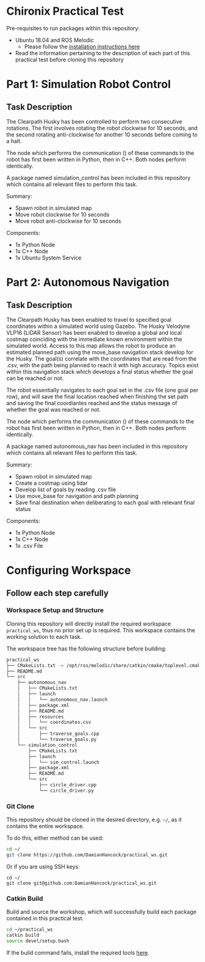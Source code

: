 # Chironix Practical Test

Pre-requisites to run packages within this repository:
* Ubuntu 18.04 and ROS Melodic
  * Please follow the [installation instructions here](http://wiki.ros.org/melodic/Installation/Ubuntu)
* Read the information pertaining to the description of each part of this practical test before cloning this repository

# Part 1: Simulation Robot Control

## Task Description
The Clearpath Husky has been controlled to perform two consecutive rotations. The first involves rotating the robot clockwise for 10 seconds, and the second rotating anti-clockwise for another 10 seconds before coming to a halt.

The node which performs the communication () of these commands to the robot has first been written in Python, then in C++. Both nodes perform identically.

A package named simulation_control has been included in this repository which contains all relevant files to perform this task.

Summary:
+ Spawn robot in simulated map
+ Move robot clockwise for 10 seconds
+ Move robot anti-clockwise for 10 seconds

Components:
+ 1x Python Node
+ 1x C++ Node
+ 1x Ubuntu System Service

# Part 2: Autonomous Navigation

## Task Description
The Clearpath Husky has been enabled to travel to specified goal coordinates within a simulated world using Gazebo. The Husky Velodyne VLP16 (LiDAR Sensor) has been enabled to develop a global and local costmap coinciding with the immediate known environment within the simulated world. Access to this map allows the robot to produce an estimated planned path using the move_base navigation stack develop for the Husky. The goal(s) correlate with the coordinates that are read from the .csv, with the path being planned to reach it with high accuracy. Topics exist within this navigation stack which develops a final status whether the goal can be reached or not.

The robot essentially navigates to each goal set in the .csv file (one goal per row), and will save the final location reached when finishing the set path and saving the final coordiantes reached and the status message of whether the goal was reached or not.

The node which performs the communication () of these commands to the robot has first been written in Python, then in C++. Both nodes perform identically.

A package named autonomous_nav has been included in this repository which contains all relevant files to perform this task.

Summary:
+ Spawn robot in simulated map
+ Create a costmap using lidar
+ Develop list of goals by reading .csv file
+ Use move_base for navigation and path planning
+ Save final destination when deliberating to each goal with relevant final status

Components:
+ 1x Python Node
+ 1x C++ Node
+ 1x .csv File

# Configuring Workspace

## Follow each step carefully

### Workspace Setup and Structure

Cloning this repository will directly install the required workspace `practical_ws`, thus no prior set up is required. This workspace contains the working solution to each task.

The workspace tree has the following structure before building:

```sh
practical_ws
├── CMakeLists.txt -> /opt/ros/melodic/share/catkin/cmake/toplevel.cmake
├── README.md
└── src
    ├── autonomous_nav
    │   ├── CMakeLists.txt
    │   ├── launch
    │   │   └── autonomous_nav.launch
    │   ├── package.xml
    │   ├── README.md
    │   ├── resources
    │   │   └── coordinates.csv
    │   └── src
    │       ├── traverse_goals.cpp
    │       └── traverse_goals.py
    └── simulation_control
        ├── CMakeLists.txt
        ├── launch
        │   └── sim_control.launch
        ├── package.xml
        ├── README.md
        └── src
            ├── circle_driver.cpp
            └── circle_driver.py
```

### Git Clone

This repository should be cloned in the desired directory, e.g. `~/`, as it contains the entire workspace.

To do this, either method can be used:
```sh
cd ~/
git clone https://github.com/DamianHancock/practical_ws.git
```
Or if you are using SSH keys:
```
cd ~/
git clone git@github.com:DamianHancock/practical_ws.git
```

### Catkin Build

Build and source the workshop, which will successfully build each package contained in this practical test.

```sh
cd ~/practical_ws
catkin build
source devel/setup.bash
```

If the build command fails, install the required tools [here](https://catkin-tools.readthedocs.io/en/latest/installing.html).
